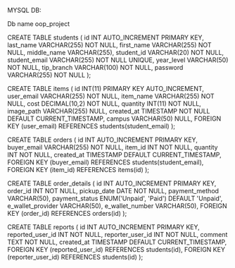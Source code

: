 MYSQL DB:

Db name oop_project

CREATE TABLE students (
    id INT AUTO_INCREMENT PRIMARY KEY,
    last_name VARCHAR(255) NOT NULL,
    first_name VARCHAR(255) NOT NULL,
    middle_name VARCHAR(255),
    student_id VARCHAR(20) NOT NULL,
    student_email VARCHAR(255) NOT NULL UNIQUE,
    year_level VARCHAR(50) NOT NULL,
    tip_branch VARCHAR(100) NOT NULL,
    password VARCHAR(255) NOT NULL
);

CREATE TABLE items (
    id INT(11) PRIMARY KEY AUTO_INCREMENT,
    user_email VARCHAR(255) NOT NULL,
    item_name VARCHAR(255) NOT NULL,
    cost DECIMAL(10,2) NOT NULL,
    quantity INT(11) NOT NULL,
    image_path VARCHAR(255) NULL,
    created_at TIMESTAMP NOT NULL DEFAULT CURRENT_TIMESTAMP,
    campus VARCHAR(50) NULL,
    FOREIGN KEY (user_email) REFERENCES students(student_email)
);

CREATE TABLE orders (
    id INT AUTO_INCREMENT PRIMARY KEY,
    buyer_email VARCHAR(255) NOT NULL,
    item_id INT NOT NULL,
    quantity INT NOT NULL,
    created_at TIMESTAMP DEFAULT CURRENT_TIMESTAMP,
    FOREIGN KEY (buyer_email) REFERENCES students(student_email),
    FOREIGN KEY (item_id) REFERENCES items(id)
);

CREATE TABLE order_details (
    id INT AUTO_INCREMENT PRIMARY KEY,
    order_id INT NOT NULL,
    pickup_date DATE NOT NULL,
    payment_method VARCHAR(50),
    payment_status ENUM('Unpaid', 'Paid') DEFAULT 'Unpaid',
    e_wallet_provider VARCHAR(50),
    e_wallet_number VARCHAR(50),
    FOREIGN KEY (order_id) REFERENCES orders(id)
);

CREATE TABLE reports (
    id INT AUTO_INCREMENT PRIMARY KEY,
    reported_user_id INT NOT NULL,
    reporter_user_id INT NOT NULL,
    comment TEXT NOT NULL,
    created_at TIMESTAMP DEFAULT CURRENT_TIMESTAMP,
    FOREIGN KEY (reported_user_id) REFERENCES students(id),
    FOREIGN KEY (reporter_user_id) REFERENCES students(id)
);
